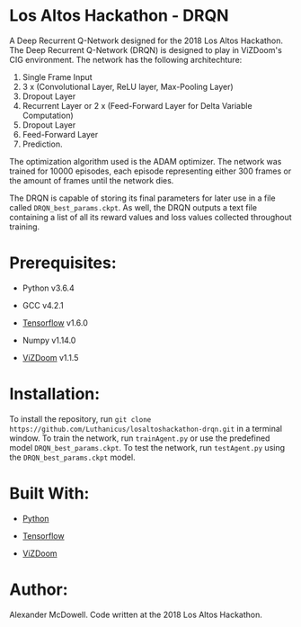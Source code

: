 # Los Altos Hackathon - DRQN
A Deep Recurrent Q-Network designed for the 2018 Los Altos Hackathon. The Deep Recurrent Q-Network (DRQN) is designed to play in ViZDoom's CIG environment. The network has the following architechture:

1. Single Frame Input
2. 3 x (Convolutional Layer, ReLU layer, Max-Pooling Layer)
3. Dropout Layer 
4. Recurrent Layer or 2 x (Feed-Forward Layer for Delta Variable Computation)
5. Dropout Layer
6. Feed-Forward Layer
7. Prediction. 

The optimization algorithm used is the ADAM optimizer. The network was trained for 10000 episodes, each episode representing either 300 frames or the amount of frames until the network dies.

The DRQN is capable of storing its final parameters for later use in a file called `DRQN_best_params.ckpt`. As well, the DRQN outputs a text file containing a list of all its reward values and loss values collected throughout training.

# Prerequisites:
* Python v3.6.4

* GCC v4.2.1

* [Tensorflow](https://www.tensorflow.org/) v1.6.0

* Numpy v1.14.0

* [ViZDoom](http://vizdoom.cs.put.edu.pl/) v1.1.5

# Installation:
To install the repository, run `git clone https://github.com/Luthanicus/losaltoshackathon-drqn.git` in a terminal window.
To train the network, run `trainAgent.py` or use the predefined model `DRQN_best_params.ckpt`.
To test the network, run `testAgent.py` using the `DRQN_best_params.ckpt` model.

# Built With:
* [Python](https://www.python.org/)

* [Tensorflow](https://www.tensorflow.org/)

* [ViZDoom](http://vizdoom.cs.put.edu.pl/)

# Author:
Alexander McDowell. Code written at the 2018 Los Altos Hackathon.
